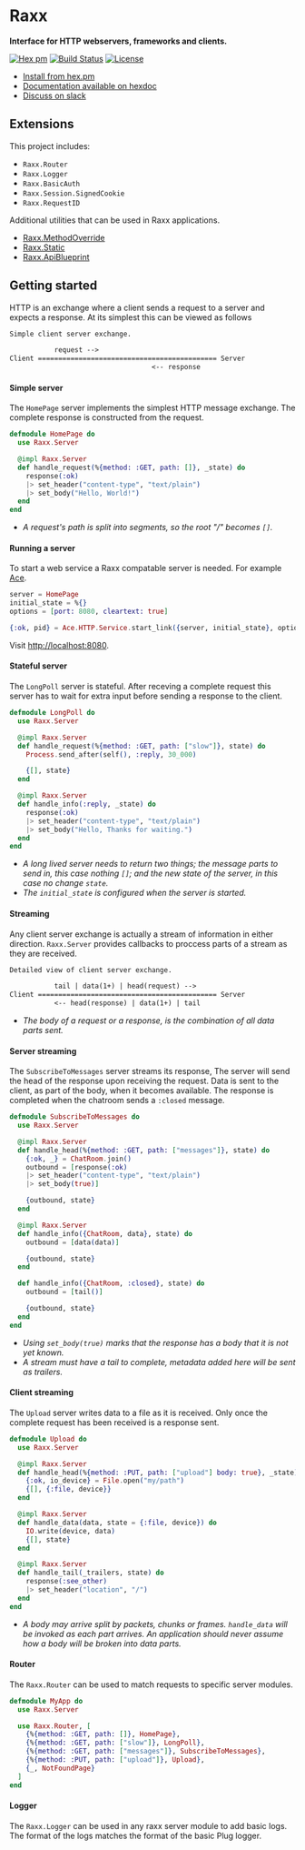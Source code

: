 # Raxx

**Interface for HTTP webservers, frameworks and clients.**

[![Hex pm](http://img.shields.io/hexpm/v/raxx.svg?style=flat)](https://hex.pm/packages/raxx)
[![Build Status](https://secure.travis-ci.org/CrowdHailer/raxx.svg?branch=master
"Build Status")](https://travis-ci.org/CrowdHailer/raxx)
[![License](https://img.shields.io/badge/License-Apache%202.0-blue.svg)](LICENSE)

- [Install from hex.pm](https://hex.pm/packages/raxx)
- [Documentation available on hexdoc](https://hexdocs.pm/raxx)
- [Discuss on slack](https://elixir-lang.slack.com/messages/C56H3TBH8/)

## Extensions

This project includes:

- `Raxx.Router`
- `Raxx.Logger`
- `Raxx.BasicAuth`
- `Raxx.Session.SignedCookie`
- `Raxx.RequestID`

Additional utilities that can be used in Raxx applications.

- [Raxx.MethodOverride](https://github.com/CrowdHailer/raxx_method_override)
- [Raxx.Static](https://github.com/CrowdHailer/raxx_static)
- [Raxx.ApiBlueprint](https://github.com/CrowdHailer/raxx_api_blueprint)

## Getting started

HTTP is an exchange where a client sends a request to a server and expects a response.
At its simplest this can be viewed as follows

```txt
Simple client server exchange.

           request -->
Client ============================================ Server
                                   <-- response
```

#### Simple server

The `HomePage` server implements the simplest HTTP message exchange.
The complete response is constructed from the request.

```elixir
defmodule HomePage do
  use Raxx.Server

  @impl Raxx.Server
  def handle_request(%{method: :GET, path: []}, _state) do
    response(:ok)
    |> set_header("content-type", "text/plain")
    |> set_body("Hello, World!")
  end
end
```
- *A request's path is split into segments, so the root "/" becomes `[]`.*

#### Running a server

To start a web service a Raxx compatable server is needed.
For example [Ace](https://github.com/crowdhailer/ace).

```elixir
server = HomePage
initial_state = %{}
options = [port: 8080, cleartext: true]

{:ok, pid} = Ace.HTTP.Service.start_link({server, initial_state}, options)
```

Visit [http://localhost:8080](http://localhost:8080).

#### Stateful server

The `LongPoll` server is stateful.
After receving a complete request this server has to wait for extra input before sending a response to the client.

```elixir
defmodule LongPoll do
  use Raxx.Server

  @impl Raxx.Server
  def handle_request(%{method: :GET, path: ["slow"]}, state) do
    Process.send_after(self(), :reply, 30_000)

    {[], state}
  end

  @impl Raxx.Server
  def handle_info(:reply, _state) do
    response(:ok)
    |> set_header("content-type", "text/plain")
    |> set_body("Hello, Thanks for waiting.")
  end
end
```
- *A long lived server needs to return two things; the message parts to send in, this case nothing `[]`;
  and the new state of the server, in this case no change `state`.*
- *The `initial_state` is configured when the server is started.*

#### Streaming

Any client server exchange is actually a stream of information in either direction.
`Raxx.Server` provides callbacks to proccess parts of a stream as they are received.

```txt
Detailed view of client server exchange.

           tail | data(1+) | head(request) -->
Client ============================================ Server
           <-- head(response) | data(1+) | tail
```
- *The body of a request or a response, is the combination of all data parts sent.*

#### Server streaming

The `SubscribeToMessages` server streams its response,
The server will send the head of the response upon receiving the request.
Data is sent to the client, as part of the body, when it becomes available.
The response is completed when the chatroom sends a `:closed` message.

```elixir
defmodule SubscribeToMessages do
  use Raxx.Server

  @impl Raxx.Server
  def handle_head(%{method: :GET, path: ["messages"]}, state) do
    {:ok, _} = ChatRoom.join()
    outbound = [response(:ok)
    |> set_header("content-type", "text/plain")
    |> set_body(true)]

    {outbound, state}
  end

  @impl Raxx.Server
  def handle_info({ChatRoom, data}, state) do
    outbound = [data(data)]

    {outbound, state}
  end

  def handle_info({ChatRoom, :closed}, state) do
    outbound = [tail()]

    {outbound, state}
  end
end
```
- *Using `set_body(true)` marks that the response has a body that it is not yet known.*
- *A stream must have a tail to complete, metadata added here will be sent as trailers.*

#### Client streaming

The `Upload` server writes data to a file as it is received.
Only once the complete request has been received is a response sent.

```elixir
defmodule Upload do
  use Raxx.Server

  @impl Raxx.Server
  def handle_head(%{method: :PUT, path: ["upload"] body: true}, _state) do
    {:ok, io_device} = File.open("my/path")
    {[], {:file, device}}
  end

  @impl Raxx.Server
  def handle_data(data, state = {:file, device}) do
    IO.write(device, data)
    {[], state}
  end

  @impl Raxx.Server
  def handle_tail(_trailers, state) do
    response(:see_other)
    |> set_header("location", "/")
  end
end
```
- *A body may arrive split by packets, chunks or frames.
  `handle_data` will be invoked as each part arrives.
  An application should never assume how a body will be broken into data parts.*

#### Router

The `Raxx.Router` can be used to match requests to specific server modules.

```elixir
defmodule MyApp do
  use Raxx.Server

  use Raxx.Router, [
    {%{method: :GET, path: []}, HomePage},
    {%{method: :GET, path: ["slow"]}, LongPoll},
    {%{method: :GET, path: ["messages"]}, SubscribeToMessages},
    {%{method: :PUT, path: ["upload"]}, Upload},
    {_, NotFoundPage}
  ]
end
```

#### Logger

The `Raxx.Logger` can be used in any raxx server module to add basic logs.
The format of the logs matches the format of the basic Plug logger.
